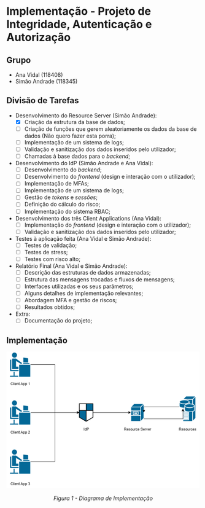 # Implementação - Projeto de Integridade, Autenticação e Autorização

## Grupo

- Ana Vidal (118408)
- Simão Andrade (118345)

## Divisão de Tarefas

- Desenvolvimento do Resource Server (Simão Andrade):
  - [x] Criação da estrutura da base de dados;
  - [ ] Criação de funções que gerem aleatoriamente os dados da base de dados (Não quero fazer esta porra);
  - [ ] Implementação de um sistema de logs;
  - [ ] Validação e sanitização dos dados inseridos pelo utilizador;
  - [ ] Chamadas à base dados para o *backend*;
- Desenvolvimento do IdP (Simão Andrade e Ana Vidal):
  - [ ] Desenvolvimento do *backend*;
  - [ ] Desenvolvimento do *frontend* (design e interação com o utilizador);
  - [ ] Implementação de MFAs;
  - [ ] Implementação de um sistema de logs;
  - [ ] Gestão de *tokens* e *sessões*;
  - [ ] Definição do cálculo do risco;
  - [ ] Implementação do sistema RBAC;
- Desenvolvimento dos três Client Applications (Ana Vidal):
  - [ ] Implementação do *frontend* (design e interação com o utilizador);
  - [ ] Validação e sanitização dos dados inseridos pelo utilizador;
- Testes à aplicação feita (Ana Vidal e Simão Andrade):
  - [ ] Testes de validação;
  - [ ] Testes de stress;
  - [ ] Testes com risco alto;
- Relatório Final (Ana Vidal e Simão Andrade):
  - [ ] Descrição das estruturas de dados armazenadas;
  - [ ] Estrutura das mensagens trocadas e fluxos de mensagens;
  - [ ] Interfaces utilizadas e os seus parâmetros;
  - [ ] Alguns detalhes de implementação relevantes;
  - [ ] Abordagem MFA e gestão de riscos;
  - [ ] Resultados obtidos; 
- Extra:
  - [ ] Documentação do projeto;

## Implementação

<p align="center">
  <img src="img/Implementacao_Diagrama.png" width="600" title="Implementação">
</p>
<p align="center">
  <i>Figura 1 - Diagrama de Implementação</i>
</p>